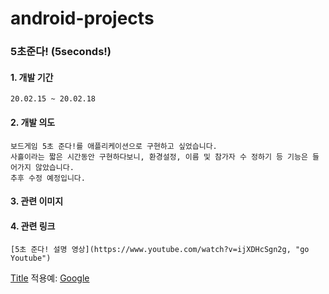 # android-projects

### 5초준다! (5seconds!)
#### 1. 개발 기간
    20.02.15 ~ 20.02.18
#### 2. 개발 의도
    보드게임 5초 준다!를 애플리케이션으로 구현하고 싶었습니다.
    사흘이라는 짧은 시간동안 구현하다보니, 환경설정, 이름 및 참가자 수 정하기 등 기능은 들어가지 않았습니다.
    추후 수정 예정입니다.
#### 3. 관련 이미지

#### 4. 관련 링크
    [5초 준다! 설명 영상](https://www.youtube.com/watch?v=ijXDHcSgn2g, "go Youtube")

[Title](link)
적용예: [Google](https://google.com, "google link")
